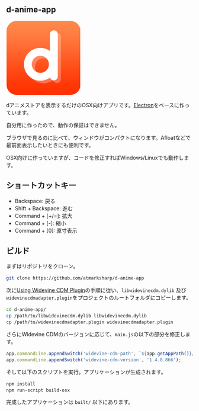 ## d-anime-app

<img src="https://raw.githubusercontent.com/atmarksharp/d-anime-app/master/icon.png" alt="icon" style="max-width: 200px;"/>

dアニメストアを表示するだけのOSX向けアプリです。[Electron](http://electron.atom.io/)をベースに作っています。

自分用に作ったので、動作の保証はできません。

ブラウザで見るのに比べて、ウィンドウがコンパクトになります。Afloatなどで最前面表示したいときにも便利です。

OSX向けに作っていますが、コードを修正すればWindows/Linuxでも動作します。

## ショートカットキー

- Backspace: 戻る
- Shift + Backspace: 進む
- Command + [+/=]: 拡大
- Command + [-]: 縮小
- Command + [0]: 原寸表示

## ビルド

まずはリポジトリをクローン。

```bash
git clone https://github.com/atmarksharp/d-anime-app
```

次に[Using Widevine CDM Plugin](http://electron.atom.io/docs/tutorial/using-widevine-cdm-plugin/)の手順に従い、`libwidevinecdm.dylib` 及び `widevinecdmadapter.plugin`をプロジェクトのルートフォルダにコピーします。

```bash
cd d-anime-app/
cp /path/to/libwidevinecdm.dylib libwidevinecdm.dylib
cp /path/to/widevinecdmadapter.plugin widevinecdmadapter.plugin
```

さらにWidevine CDMのバージョンに応じて、`main.js`の以下の部分を修正します。

```js
app.commandLine.appendSwitch('widevine-cdm-path', `${app.getAppPath()}/widevinecdmadapter.plugin`);
app.commandLine.appendSwitch('widevine-cdm-version', '1.4.8.866');
```

そして以下のスクリプトを実行。アプリケーションが生成されます。

```bash
npm install
npm run-script build-osx
```

完成したアプリケーションは `built/` 以下にあります。
